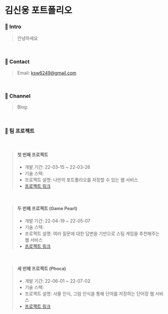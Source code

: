 # 김신웅 포트폴리오

### :pushpin: Intro
> 안녕하세요
<br />

### :pushpin: Contact
> Email: ksw6249@gmail.com
<br />

### :pushpin: Channel
> Blog: 
<br />

### :pushpin: 팀 프로젝트
<br />

> #### 첫 번째 프로젝트 
> - 개발 기간: 22-03-15 ~ 22-03-26
> - 기술 스택:   
> - 프로젝트 설명: 나만의 포트폴리오를 저장할 수 있는 웹 서비스  
> - [프로젝트 링크](https://github.com/woongks/Portfolio-webservice-First-Project-)
<br />

> #### 두 번째 프로젝트 (Game Pearl)
> - 개발 기간: 22-04-19 ~ 22-05-07  
> - 기술 스택:  
> - 프로젝트 설명: 여러 질문에 대한 답변을 기반으로 스팀 게임을 추천해주는 웹 서비스
> - [프로젝트 링크](https://github.com/GamePearl/Elice-2nd-Project)
<br />

> #### 세 번째 프로젝트 (Phoca)
> - 개발 기간: 22-06-01 ~ 22-07-02  
> - 기술 스택:  
> - 프로젝트 설명: 사물 인식, 그림 인식을 통해 단어를 저장하는 단어장 웹 서비스
> - [프로젝트 링크](https://)
<br />
